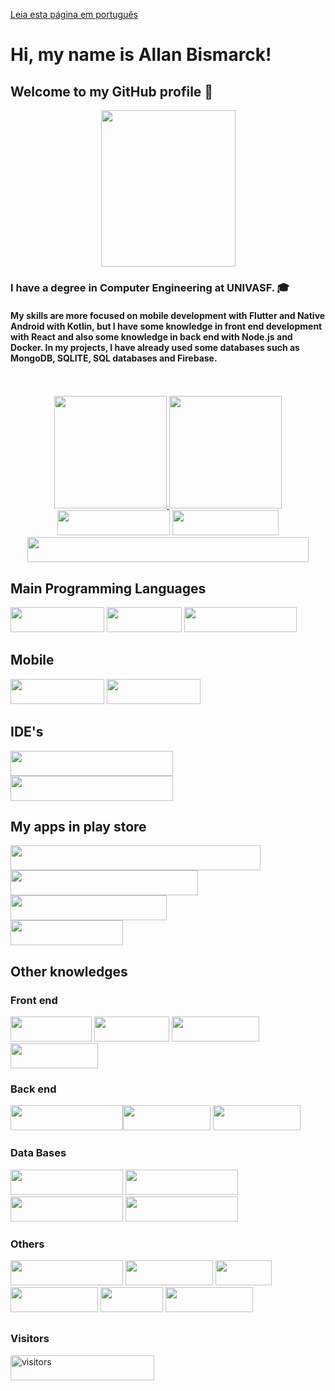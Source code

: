 <a href="README_portuguese.md" target="_blank">Leia esta página em português</a>
# Hi, my name is Allan Bismarck!
## Welcome to my GitHub profile 👋
<div align="center"><img height="250em" width="215em" src="doggo-good.gif"/></div>

### I have a degree in Computer Engineering at UNIVASF. 🎓
#### My skills are more focused on mobile development with Flutter and Native Android with Kotlin, but I have some knowledge in front end development with React and also some knowledge in back end with Node.js and Docker. In my projects, I have already used some databases such as MongoDB, SQLITE, SQL databases and Firebase.
<br/>
<br/>
<div align="center">
  <a href="https://github.com/AllanBismarck123">
  <img height="180em" src="https://github-readme-stats.vercel.app/api?username=AllanBismarck123&show_icons=true&theme=algolia&include_all_commits=true&count_private=true"/>
  <img height="180em" src="https://github-readme-stats.vercel.app/api/top-langs/?username=AllanBismarck123&layout=compact&langs_count=7&theme=algolia"/>
</div>

<div align="center">
    <a href="https://instagram.com/allan__bismarck" target="_blank"><img height="40" width="180" src="https://img.shields.io/badge/-Instagram-%23E4405F?style=for-the-badge&logo=instagram&logoColor=white" target="_blank"></a>
    <a href="https://www.linkedin.com/in/allan-bismarck" target="_blank"><img height="40" width="170" src="https://img.shields.io/badge/-LinkedIn-%230077B5?style=for-the-badge&logo=linkedin&logoColor=white" target="_blank"></a>   
  <a><img height="40" width="450" src="https://img.shields.io/badge/E--MAIL-allan__b95%40outlook.com-green?style=flat-square&logo=microsoftoutlook"</a>
</div>
  
##
## Main Programming Languages
<div style="display: inline_block">
  <a target="_blank" ><img height="40" width="150" src="https://img.shields.io/badge/Kotlin-049DD9?style=for-the-badge&logo=kotlin&logoColor=orange" target="_blank"></a>
  <a target="_blank"><img height="40" width="120" src="https://img.shields.io/badge/Dart-0175C2?style=for-the-badge&logo=dart&logoColor=white" target="_blank"></a>
  <a target="_blank" ><img height="40" width="180" src="https://img.shields.io/badge/JavaScript-F7DF1E?style=for-the-badge&logo=javascript&logoColor=black" target="_blank"></a>
</div>

## Mobile
<div style="display: inline_block">
  <a target="_blank"><img height="40" width="150" src="https://img.shields.io/badge/Flutter-02569B?style=for-the-badge&logo=flutter&logoColor=white" target="_blank"></a>
  <a target="_blank"><img height="40" width="150" src="https://img.shields.io/badge/Android-3DDC84.svg?style=for-the-badge&logo=android&logoColor=white" target="_blank"></a>
</div>
  
## IDE's
<div style="display: inline_block">
    <a target="_blank"><img height="40" width="260" src="https://img.shields.io/badge/-Visual Studio Code-007ACC?style=for-the-badge&logo=visualstudiocode&logoColor=white" target="_blank"></a>
    <a target="_blank"><img height="40" width="260" src="https://img.shields.io/badge/Android%20Studio-3DDC84.svg?style=for-the-badge&logo=android-studio&logoColor=white" target="_blank"></a>
</div>

## My apps in play store
<div style="display: inline_block">
  <div><a target="_blank" href="https://play.google.com/store/apps/details?id=com.app.calculadora_gasto_calorico"><img height="40" width="400" src="https://img.shields.io/badge/Calculadora de Gasto Calórico-7B44F2?style=for-the-badge" target="_blank"></a></div>
  <div><a target="_blank" href="https://play.google.com/store/apps/details?id=com.app.gestordeperfumaria&hl=pt_BR&gl=US"><img height="40" width="300" src="https://img.shields.io/badge/Gestor de Perfumaria-BF0449?style=for-the-badge" target="_blank"></a></div>
  <div><a target="_blank" href="https://play.google.com/store/apps/details?id=com.app.paciencia_spider"><img height="40" width="250" src="https://img.shields.io/badge/Paciência Spider-1AD937?style=for-the-badge&labelColor=000000" target="_blank"></a></div>
  <div><a target="_blank" href="https://play.google.com/store/apps/details?id=com.app.fitbalance&pli=1"><img height="40" width="180" src="https://img.shields.io/badge/FitBalance-00FFFF?style=for-the-badge" target="_blank"></a></div>
</div>

## Other knowledges

### Front end
<div style="display: inline_block">
  <a target="_blank"><img height="40" width="130" src="https://img.shields.io/badge/HTML5-E34F26?style=for-the-badge&logo=html5&logoColor=white" target="_blank"></a>
  <a target="_blank"><img height="40" width="120" src="https://img.shields.io/badge/CSS3-1572B6?style=for-the-badge&logo=css3&logoColor=white" target="_blank"></a>
   <a target="_blank"><img height="40" width="140" src="https://img.shields.io/badge/React-20232A?style=for-the-badge&logo=react&logoColor=61DAFB" target="_blank"></a>
  <a target="_blank"><img height="40" width="140" src="https://img.shields.io/badge/Vercel-000000?style=for-the-badge&logo=vercel&logoColor=white" target="_blank"></a>
</div>

### Back end
<div style="display: inline_block">
  <a target="_blank" ><img height="40" width="180" src="https://img.shields.io/badge/Node%20js-339933?style=for-the-badge&logo=nodedotjs&logoColor=white" target="_blank"></a
  <a target="_blank"><img height="40" width="140" src="https://img.shields.io/badge/Render-46E3B7?style=for-the-badge&logo=render&logoColor=white" target="_blank"></a>
  <a target="_blank"><img height="40" width="140" src="https://img.shields.io/badge/Docker-2CA5E0?style=for-the-badge&logo=docker&logoColor=white" target="_blank"></a>
</div>

### Data Bases
<div style="display: inline_block">
    <a target="_blank"><img height="40" width="180" src="https://img.shields.io/badge/PostgreSQL-316192?style=for-the-badge&logo=postgresql&logoColor=white" target="_blank"></a>
    <a target="_blank"><img height="40" width="180" src="https://img.shields.io/badge/MongoDB-4EA94B?style=for-the-badge&logo=mongodb&logoColor=white" target="_blank"></a>
    <a target="_blank"><img height="40" width="180" src="https://img.shields.io/badge/SQLite-07405E?style=for-the-badge&logo=sqlite&logoColor=white" target="_blank"></a>
    <a target="_blank"><img height="40" width="180" src="https://img.shields.io/badge/firebase-ffca28?style=for-the-badge&logo=firebase&logoColor=black" target="_blank"></a>
</div>

### Others
<div style="display: inline_block">
  <a target="_blank"><img height="40" width="180" src="https://img.shields.io/badge/Markdown-000000?style=for-the-badge&logo=markdown&logoColor=white" target="_blank"></a>
  <a target="_blank"><img height="40" width="140" src="https://img.shields.io/badge/Python-14354C?style=for-the-badge&logo=python&logoColor=white" target="_blank"></a>
  <a target="_blank"><img height="40" width="90" src="https://img.shields.io/badge/C-00599C?style=for-the-badge&logo=c&logoColor=white" target="_blank"></a>
  <a target="_blank"><img height="40" width="140" src="https://img.shields.io/badge/-Figma-F2F2F2?style=for-the-badge&logo=Figma&logoColor=black" target="_blank"></a>
  <a target="_blank"><img height="40" width="100" src="https://img.shields.io/badge/Git-E34F26?style=for-the-badge&logo=git&logoColor=white" target="_blank"></a>
  <a target="_blank"><img height="40" width="140" src="https://img.shields.io/badge/GitHub-100000?style=for-the-badge&logo=github&logoColor=white" target="_blank"></a>
</div>
  
##
<h3> Visitors </h3>  
<div>
  <img align="center" alt="visitors" height="40" width="230" src="https://komarev.com/ghpvc/?username=AllanBismarck123&color=blue" alt="AllanBismarck123" />
</div>  
